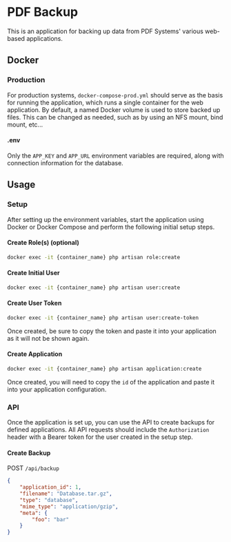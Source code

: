 # PDF Backup

This is an application for backing up data from PDF Systems' various web-based applications.

## Docker

### Production
For production systems, `docker-compose-prod.yml` should serve as the basis for running the application, which runs a single container for the web application.
By default, a named Docker volume is used to store backed up files. This can be changed as needed, such as by using an NFS mount, bind mount, etc...

#### .env
Only the `APP_KEY` and `APP_URL` environment variables are required, along with connection information for the database.

## Usage

### Setup
After setting up the environment variables, start the application using Docker or Docker Compose and perform the
following initial setup steps.

#### Create Role(s) (optional)
```bash
docker exec -it {container_name} php artisan role:create
```

#### Create Initial User
```bash
docker exec -it {container_name} php artisan user:create
```

#### Create User Token
```bash
docker exec -it {container_name} php artisan user:create-token
```
Once created, be sure to copy the token and paste it into your application as it will not be shown again.

#### Create Application
```bash
docker exec -it {container_name} php artisan application:create
```
Once created, you will need to copy the `id` of the application and paste it into your application configuration.

### API

Once the application is set up, you can use the API to create backups for defined applications.
All API requests should include the `Authorization` header with a Bearer token for the user created in the setup step.

#### Create Backup
POST `/api/backup`
```json
{
    "application_id": 1,
    "filename": "Database.tar.gz",
    "type": "database",
    "mime_type": "application/gzip",
    "meta": {
        "foo": "bar"
    }
}
```
